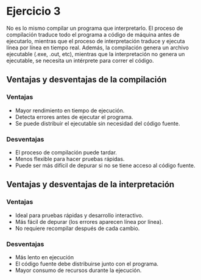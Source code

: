 # Ejercicio 3

No es lo mismo compilar un programa que interpretarlo. El proceso de compilación traduce todo el programa a código de máquina antes de ejecutarlo, mientras que el proceso de interpretación traduce y ejecuta línea por línea en tiempo real. Además, la compilación genera un archivo ejecutable (.exe, .out, etc), mientras que la interpretación no genera un ejecutable, se necesita un intérprete para correr el código.  
 
## Ventajas y desventajas de la compilación
### Ventajas 
- Mayor rendimiento en tiempo de ejecución.  
- Detecta errores antes de ejecutar el programa.  
- Se puede distribuir el ejecutable sin necesidad del código fuente.  
### Desventajas
- El proceso de compilación puede tardar.  
- Menos flexible para hacer pruebas rápidas.  
- Puede ser más difícil de depurar si no se tiene acceso al código fuente.  
  
## Ventajas y desventajas de la interpretación
### Ventajas
- Ideal para pruebas rápidas y desarrollo interactivo.  
- Más fácil de depurar (los errores aparecen línea por línea).  
- No requiere recompilar después de cada cambio.  
### Desventajas
- Más lento en ejecución  
- El código fuente debe distribuirse junto con el programa.  
- Mayor consumo de recursos durante la ejecución.  



